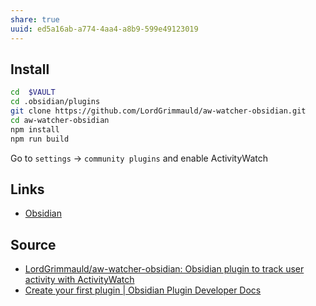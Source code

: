 ```yaml
---
share: true
uuid: ed5a16ab-a774-4aa4-a8b9-599e49123019
---
```

## Install

``` bash
cd  $VAULT
cd .obsidian/plugins
git clone https://github.com/LordGrimmauld/aw-watcher-obsidian.git
cd aw-watcher-obsidian
npm install
npm run build
```

Go to `settings` -> `community plugins` and enable ActivityWatch

## Links

* [Obsidian](/f76a085e-f2c8-43bd-a852-47760f01e401)

## Source

* [LordGrimmauld/aw-watcher-obsidian: Obsidian plugin to track user activity with ActivityWatch](https://github.com/LordGrimmauld/aw-watcher-obsidian)
* [Create your first plugin | Obsidian Plugin Developer Docs](https://marcus.se.net/obsidian-plugin-docs/getting-started/create-your-first-plugin)